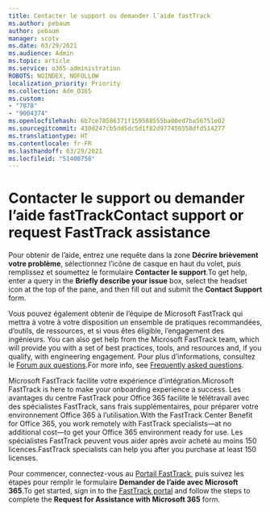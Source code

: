 ```yaml
---
title: Contacter le support ou demander l’aide fastTrack
ms.author: pebaum
author: pebaum
manager: scotv
ms.date: 03/29/2021
ms.audience: Admin
ms.topic: article
ms.service: o365-administration
ROBOTS: NOINDEX, NOFOLLOW
localization_priority: Priority
ms.collection: Adm_O365
ms.custom:
- "7878"
- "9004374"
ms.openlocfilehash: 6b7ce78586371f159588555ba00ed7ba56751e02
ms.sourcegitcommit: 430d247cb5dd5dc5d1f82d977456558dfd514277
ms.translationtype: HT
ms.contentlocale: fr-FR
ms.lasthandoff: 03/29/2021
ms.locfileid: "51408758"
---
```

# <a name="contact-support-or-request-fasttrack-assistance"></a><span data-ttu-id="4d193-102">Contacter le support ou demander l’aide fastTrack</span><span class="sxs-lookup"><span data-stu-id="4d193-102">Contact support or request FastTrack assistance</span></span>

<span data-ttu-id="4d193-103">Pour obtenir de l’aide, entrez une requête dans la zone **Décrire brièvement votre problème**, sélectionnez l’icône de casque en haut du volet, puis remplissez et soumettez le formulaire **Contacter le support**.</span><span class="sxs-lookup"><span data-stu-id="4d193-103">To get help, enter a query in the **Briefly describe your issue** box, select the headset icon at the top of the pane, and then fill out and submit the **Contact Support** form.</span></span>

<span data-ttu-id="4d193-104">Vous pouvez également obtenir de l’équipe de Microsoft FastTrack qui mettra à votre à votre disposition un ensemble de pratiques recommandées, d’outils, de ressources, et si vous êtes éligible, l’engagement des ingénieurs. </span><span class="sxs-lookup"><span data-stu-id="4d193-104">You can also get help from the ‎Microsoft‎ FastTrack team, which will provide you with a set of best practices, tools, and resources and, if you qualify, with engineering engagement.</span></span> <span data-ttu-id="4d193-105">Pour plus d’informations, consultez le [Forum aux questions](https://go.microsoft.com/fwlink/?linkid=2132666).</span><span class="sxs-lookup"><span data-stu-id="4d193-105">For more info, see [Frequently asked questions](https://go.microsoft.com/fwlink/?linkid=2132666).</span></span>

<span data-ttu-id="4d193-106">‎Microsoft‎ FastTrack facilite votre expérience d’intégration.</span><span class="sxs-lookup"><span data-stu-id="4d193-106">‎Microsoft‎ FastTrack is here to make your onboarding experience a success.</span></span> <span data-ttu-id="4d193-107">Les avantages du centre FastTrack pour Office 365 facilite le télétravail avec des spécialistes FastTrack, sans frais supplémentaires, pour préparer votre environnement Office 365 à l’utilisation.</span><span class="sxs-lookup"><span data-stu-id="4d193-107">With the FastTrack Center Benefit for Office 365, you work remotely with FastTrack specialists—at no additional cost—to get your Office 365 environment ready for use.</span></span> <span data-ttu-id="4d193-108">Les spécialistes FastTrack peuvent vous aider après avoir acheté au moins 150 licences.</span><span class="sxs-lookup"><span data-stu-id="4d193-108">FastTrack specialists can help you after you purchase at least 150 licenses.</span></span>

<span data-ttu-id="4d193-109">Pour commencer, connectez-vous au [Portail FastTrack](https://go.microsoft.com/fwlink/?linkid=2125443), puis suivez les étapes pour remplir le formulaire **Demander de l’aide avec Microsoft 365**.</span><span class="sxs-lookup"><span data-stu-id="4d193-109">To get started, sign in to the [FastTrack portal](https://go.microsoft.com/fwlink/?linkid=2125443) and follow the steps to complete the **Request for Assistance with Microsoft 365** form.</span></span>